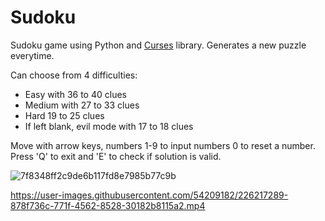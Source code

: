 # Sudoku
Sudoku game using Python and [Curses](https://docs.python.org/3/howto/curses.html) library. Generates a new puzzle everytime.

Can choose from 4 difficulties:
- Easy with 36 to 40 clues
- Medium with 27 to 33 clues
- Hard 19 to 25 clues
- If left blank, evil mode with 17 to 18 clues

Move with arrow keys, numbers 1-9 to input numbers 0 to reset a number.
Press 'Q' to exit and 'E' to check if solution is valid.

![7f8348ff2c9de6b117fd8e7985b77c9b](https://user-images.githubusercontent.com/54209182/226217282-8610cb41-f6b4-49df-8a71-9663cf93276d.png)


https://user-images.githubusercontent.com/54209182/226217289-878f736c-771f-4562-8528-30182b8115a2.mp4
